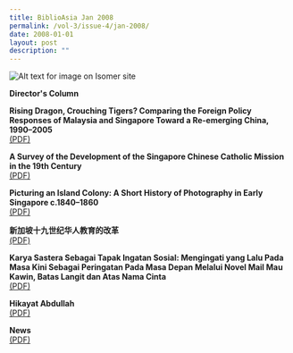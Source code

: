 ```yaml
---
title: BiblioAsia Jan 2008
permalink: /vol-3/issue-4/jan-2008/
date: 2008-01-01
layout: post
description: ""
---
```

![Alt text for image on Isomer site](/images/covers/ba3-4.jpg)

**Director's Column**<br>

**Rising Dragon, Crouching Tigers? Comparing the Foreign Policy Responses of Malaysia and Singapore Toward a Re-emerging China, 1990–2005**<br>[(PDF)](/files/pdf/vol-3/issue-4/v3-issue4_RisingDragon.pdf)

**A Survey of the Development of the Singapore Chinese Catholic Mission in the 19th Century**<br>[(PDF)](/files/pdf/vol-3/issue-4/v3-issue4_CatholicMission.pdf)

**Picturing an Island Colony: A Short History of
Photography in Early Singapore c.1840–1860**<br>[(PDF)](/files/pdf/vol-3/issue-4/v3-issue4_PhotographyHistory.pdf)

**新加坡十九世纪华人教育的改革**<br>[(PDF)](/files/pdf/vol-3/issue-4/v3-issue4_EducationReforms_Chinese.pdf)

**Karya Sastera Sebagai Tapak Ingatan Sosial: Mengingati yang Lalu Pada Masa Kini Sebagai Peringatan Pada Masa Depan Melalui Novel Mail Mau Kawin, Batas Langit dan Atas Nama Cinta**<br>[(PDF)](/files/pdf/vol-3/issue-4/v3-issue4_KaryaSastera.pdf)

**Hikayat Abdullah**<br>[(PDF)](/files/pdf/vol-3/issue-4/v3-issue4_HikayatAbdullah.pdf)

**News**<br>
[(PDF)](/files/pdf/vol-3/issue-4/v3-issue%204_News.pdf)